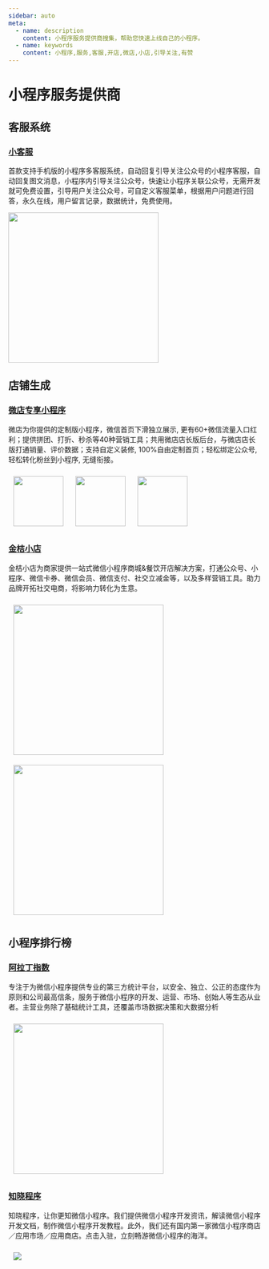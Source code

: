```yaml
---
sidebar: auto
meta:
  - name: description
    content: 小程序服务提供商搜集，帮助您快速上线自己的小程序。
  - name: keywords
    content: 小程序,服务,客服,开店,微店,小店,引导关注,有赞
---
```


# 小程序服务提供商

## 客服系统

### [小客服](https://xiaokefu.com.cn?ed=330)

首款支持手机版的小程序多客服系统，自动回复引导关注公众号的小程序客服，自动回复图文消息，小程序内引导关注公众号，快速让小程序关联公众号，无需开发就可免费设置，引导用户关注公众号，可自定义客服菜单，根据用户问题进行回答，永久在线，用户留言记录，数据统计，免费使用。

 <img src="https://xiaokefu.com.cn//static/home/img/index/20180906/fun_01.png" width="300">

## 店铺生成

### [微店专享小程序](https://vmspub.weidian.com/gaia/26981/152/152.html)

微店为你提供的定制版小程序，微信首页下滑独立展示, 更有60+微信流量入口红利；提供拼团、打折、秒杀等40种营销工具；共用微店店长版后台，与微店店长版打通销量、评价数据；支持自定义装修, 100%自由定制首页；轻松绑定公众号, 轻松转化粉丝到小程序, 无缝衔接。

  <div >
    <img src="https://si.geilicdn.com/img-177200000168f03e12d80a20b7b9-unadjust_280_280.png" width="100" style="margin: 10px;">
    <img src="https://si.geilicdn.com/img-02a900000168f03e12d70a217216-unadjust_289_289.png" width="100" style="margin: 10px;">
        <img src="https://si.geilicdn.com/img-0db100000168f03e12d90a217205-unadjust_280_280.png" width="100" style="margin: 10px;">
  </div>

### [金桔小店](https://jinjuxiaodian.com)

金桔小店为商家提供一站式微信小程序商城&餐饮开店解决方案，打通公众号、小程序、微信卡券、微信会员、微信支付、社交立减金等，以及多样营销工具。助力品牌开拓社交电商，将影响力转化为生意。

  <div>
    <img src="http://s.jinjuxiaodian.com/scsolution/_s1/p2@2x.png" width="300" style="margin: 10px;">
    <img src="http://s.jinjuxiaodian.com/scsolution/_s1/p4@2x.png" width="300" style="margin: 10px;">
  </div>

## 小程序排行榜

### [阿拉丁指数](https://www.aldzs.com/)

专注于为微信小程序提供专业的第三方统计平台，以安全、独立、公正的态度作为原则和公司最高信条，服务于微信小程序的开发、运营、市场、创始人等生态从业者。主营业务除了基础统计工具，还覆盖市场数据决策和大数据分析

<img src="https://www.aldzs.com/_nuxt/img/common-flow.04fdaea.png" width="300" style="margin: 10px;">

### [知晓程序](https://minapp.com)



知晓程序，让你更知微信小程序。我们提供微信小程序开发资讯，解读微信小程序开发文档，制作微信小程序开发教程。此外，我们还有国内第一家微信小程序商店／应用市场／应用商店。点击入驻，立刻畅游微信小程序的海洋。

<img src="https://mcache.ifanr.cn/static/trochili/desktop/src/img/about/about-us-slider-01.jpg" style="margin: 10px;">
